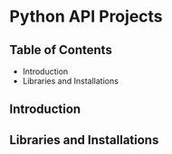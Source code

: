 # Python API Projects
## Table of Contents
* Introduction
* Libraries and Installations
## Introduction
## Libraries and Installations

